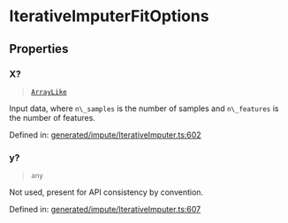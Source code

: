 # IterativeImputerFitOptions

## Properties

### X?

> [`ArrayLike`](../types/ArrayLike.md)

Input data, where `n\_samples` is the number of samples and `n\_features` is the number of features.

Defined in:  [generated/impute/IterativeImputer.ts:602](https://github.com/transitive-bullshit/scikit-learn-ts/blob/b59c1ff/packages/sklearn/src/generated/impute/IterativeImputer.ts#L602)

### y?

> `any`

Not used, present for API consistency by convention.

Defined in:  [generated/impute/IterativeImputer.ts:607](https://github.com/transitive-bullshit/scikit-learn-ts/blob/b59c1ff/packages/sklearn/src/generated/impute/IterativeImputer.ts#L607)
